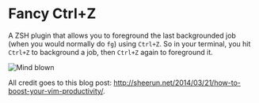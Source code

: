 Fancy Ctrl+Z
============

A ZSH plugin that allows you to foreground the last backgrounded job (when you
would normally do `fg`) using `Ctrl+Z`. So in your terminal, you hit `Ctrl+Z`
to background a job, then `Ctrl+Z` again to foreground it.

![Mind blown](http://www.reactiongifs.com/wp-content/uploads/2011/09/mind_blown.gif)

All credit goes to this blog post: http://sheerun.net/2014/03/21/how-to-boost-your-vim-productivity/.
